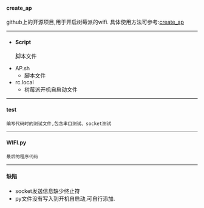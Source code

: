 <!--
created by Irony-H
-->

#### create_ap
  github上的开源项目,用于开启树莓派的wifi.
  具体使用方法可参考:[create_ap](https://github.com/oblique/create_ap)
- - - 
+ #### Script
    脚本文件
 - AP.sh
    * 脚本文件
 - rc.local
    * 树莓派开机自启动文件
- - -
#### test
    编写代码时的测试文件,包含串口测试、socket测试
- - - 
#### WIFI.py
    最后的程序代码
- - -
#### 缺陷
 - socket发送信息缺少终止符
 - py文件没有写入到开机自启动,可自行添加.